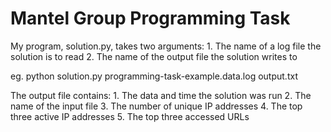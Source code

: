 # Mantel Group Programming Task

My program, solution.py, takes two arguments:
    1. The name of a log file the solution is to read
    2. The name of the output file the solution writes to

eg. python solution.py programming-task-example.data.log output.txt

The output file contains:
    1. The data and time the solution was run
    2. The name of the input file
    3. The number of unique IP addresses
    4. The top three active IP addresses
    5. The top three accessed URLs
